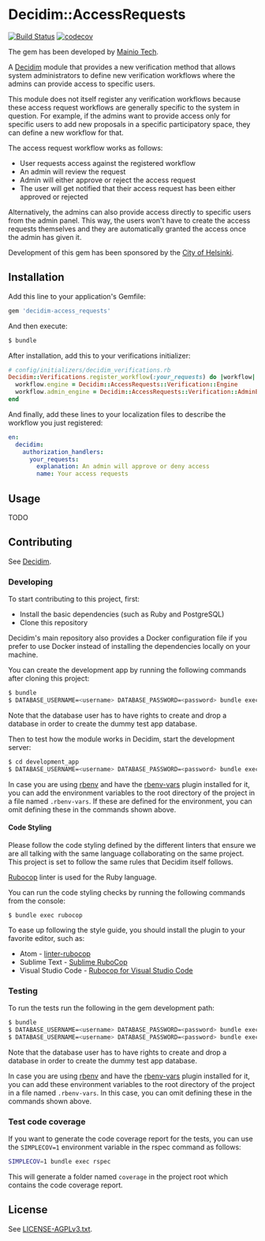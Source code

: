 # Decidim::AccessRequests

[![Build Status](https://travis-ci.com/mainio/decidim-module-access_requests.svg?branch=master)](https://travis-ci.com/mainio/decidim-module-access_requests)
[![codecov](https://codecov.io/gh/mainio/decidim-module-access_requests/branch/master/graph/badge.svg)](https://codecov.io/gh/mainio/decidim-module-access_requests)

The gem has been developed by [Mainio Tech](https://www.mainiotech.fi/).

A [Decidim](https://github.com/decidim/decidim) module that provides a new
verification method that allows system administrators to define new verification
workflows where the admins can provide access to specific users.

This module does not itself register any verification workflows because these
access request workflows are generally specific to the system in question. For
example, if the admins want to provide access only for specific users to add
new proposals in a specific participatory space, they can define a new workflow
for that.

The access request workflow works as follows:

- User requests access against the registered workflow
- An admin will review the request
- Admin will either approve or reject the access request
- The user will get notified that their access request has been either approved
  or rejected

Alternatively, the admins can also provide access directly to specific users
from the admin panel. This way, the users won't have to create the access
requests themselves and they are automatically granted the access once the admin
has given it.

Development of this gem has been sponsored by the
[City of Helsinki](https://www.hel.fi/).

## Installation

Add this line to your application's Gemfile:

```ruby
gem 'decidim-access_requests'
```

And then execute:

```bash
$ bundle
```

After installation, add this to your verifications initializer:

```ruby
# config/initializers/decidim_verifications.rb
Decidim::Verifications.register_workflow(:your_requests) do |workflow|
  workflow.engine = Decidim::AccessRequests::Verification::Engine
  workflow.admin_engine = Decidim::AccessRequests::Verification::AdminEngine
end
```

And finally, add these lines to your localization files to describe the workflow
you just registered:

```yaml
en:
  decidim:
    authorization_handlers:
      your_requests:
        explanation: An admin will approve or deny access
        name: Your access requests
```

## Usage

TODO

## Contributing

See [Decidim](https://github.com/decidim/decidim).

### Developing

To start contributing to this project, first:

- Install the basic dependencies (such as Ruby and PostgreSQL)
- Clone this repository

Decidim's main repository also provides a Docker configuration file if you
prefer to use Docker instead of installing the dependencies locally on your
machine.

You can create the development app by running the following commands after
cloning this project:

```bash
$ bundle
$ DATABASE_USERNAME=<username> DATABASE_PASSWORD=<password> bundle exec rake development_app
```

Note that the database user has to have rights to create and drop a database in
order to create the dummy test app database.

Then to test how the module works in Decidim, start the development server:

```bash
$ cd development_app
$ DATABASE_USERNAME=<username> DATABASE_PASSWORD=<password> bundle exec rails s
```

In case you are using [rbenv](https://github.com/rbenv/rbenv) and have the
[rbenv-vars](https://github.com/rbenv/rbenv-vars) plugin installed for it, you
can add the environment variables to the root directory of the project in a file
named `.rbenv-vars`. If these are defined for the environment, you can omit
defining these in the commands shown above.

#### Code Styling

Please follow the code styling defined by the different linters that ensure we
are all talking with the same language collaborating on the same project. This
project is set to follow the same rules that Decidim itself follows.

[Rubocop](https://rubocop.readthedocs.io/) linter is used for the Ruby language.

You can run the code styling checks by running the following commands from the
console:

```
$ bundle exec rubocop
```

To ease up following the style guide, you should install the plugin to your
favorite editor, such as:

- Atom - [linter-rubocop](https://atom.io/packages/linter-rubocop)
- Sublime Text - [Sublime RuboCop](https://github.com/pderichs/sublime_rubocop)
- Visual Studio Code - [Rubocop for Visual Studio Code](https://github.com/misogi/vscode-ruby-rubocop)

### Testing

To run the tests run the following in the gem development path:

```bash
$ bundle
$ DATABASE_USERNAME=<username> DATABASE_PASSWORD=<password> bundle exec rake test_app
$ DATABASE_USERNAME=<username> DATABASE_PASSWORD=<password> bundle exec rspec
```

Note that the database user has to have rights to create and drop a database in
order to create the dummy test app database.

In case you are using [rbenv](https://github.com/rbenv/rbenv) and have the
[rbenv-vars](https://github.com/rbenv/rbenv-vars) plugin installed for it, you
can add these environment variables to the root directory of the project in a
file named `.rbenv-vars`. In this case, you can omit defining these in the
commands shown above.

### Test code coverage

If you want to generate the code coverage report for the tests, you can use
the `SIMPLECOV=1` environment variable in the rspec command as follows:

```bash
SIMPLECOV=1 bundle exec rspec
```

This will generate a folder named `coverage` in the project root which contains
the code coverage report.

## License

See [LICENSE-AGPLv3.txt](LICENSE-AGPLv3.txt).
